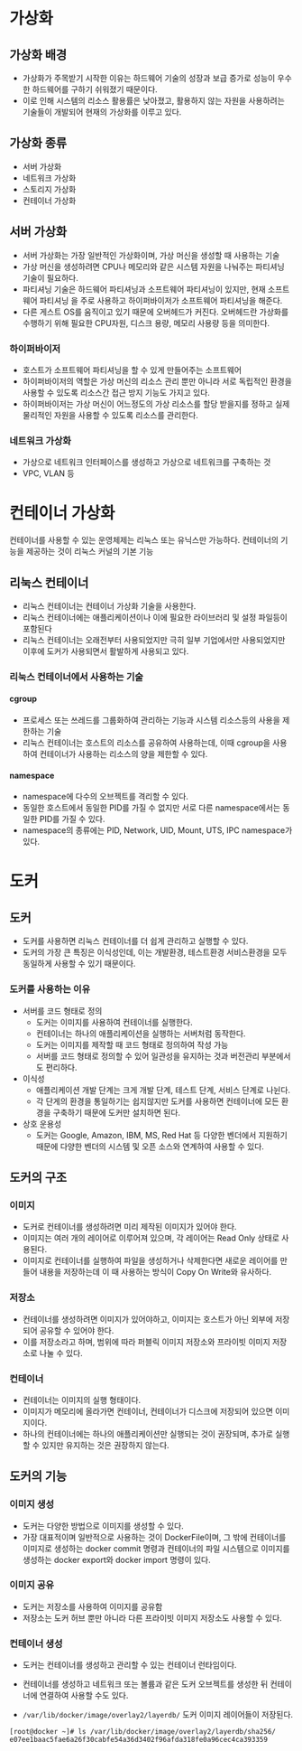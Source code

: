 # 가상화
## 가상화 배경
- 가상화가 주목받기 시작한 이유는 하드웨어 기술의 성장과 보급 증가로 성능이 우수한 하드웨어를 구하기 쉬워졌기 때문이다.
- 이로 인해 시스템의 리소스 활용률은 낮아졌고, 활용하지 않는 자원을 사용하려는 기술들이 개발되어 현재의 가상화를 이루고 있다.

## 가상화 종류
- 서버 가상화
- 네트워크 가상화
- 스토리지 가상화
- 컨테이너 가상화

## 서버 가상화
- 서버 가상화는 가장 일반적인 가상화이며, 가상 머신을 생성할 때 사용하는 기술
- 가상 머신을 생성하려면 CPU나 메모리와 같은 시스템 자원을 나눠주는 파티셔닝 기술이 필요하다.
- 파티셔닝 기술은 하드웨어 파티셔닝과 소프트웨어 파티셔닝이 있지만, 현재 소프트웨어 파티셔닝 을 주로 사용하고 하이퍼바이저가 소프트웨어 파티셔닝을 해준다. 
- 다른 게스트 OS를 움직이고 있기 때문에 오버헤드가 커진다. 오버헤드란 가상화를 수행하기 위해 필요한 CPU자원, 디스크 용량, 메모리 사용량 등을 의미한다.
 
### 하이퍼바이저
- 호스트가 소프트웨어 파티셔닝을 할 수 있게 만들어주는 소프트웨어
- 하이퍼바이저의 역할은 가상 머신의 리소스 관리 뿐만 아니라 서로 독립적인 환경을 사용할 수 있도록 리소스간 접근 방지 기능도 가지고 있다.
- 하이퍼바이저는 가상 머신이 어느정도의 가상 리소스를 할당 받을지를 정하고 실제 물리적인 자원을 사용할 수 있도록 리소스를 관리한다. 

### 네트워크 가상화
- 가상으로 네트워크 인터페이스를 생성하고 가상으로 네트워크를 구축하는 것 
- VPC, VLAN 등

# 컨테이너 가상화
컨테이너를 사용할 수 있는 운영체제는 리눅스 또는 유닉스만 가능하다. 컨테이너의 기능을 제공하는 것이 리눅스 커널의 기본 기능
## 리눅스 컨테이너
- 리눅스 컨테이너는 컨테이너 가상화 기술을 사용한다.
- 리눅스 컨테이너에는 애플리케이션이나 이에 필요한 라이브러리 및 설정 파일등이 포함된다
- 리눅스 컨테이너는 오래전부터 사용되었지만 극히 일부 기업에서만 사용되었지만 이후에 도커가 사용되면서 활발하게 사용되고 있다. 
### 리눅스 컨테이너에서 사용하는 기술
#### cgroup
- 프로세스 또는 쓰레드를 그룹화하여 관리하는 기능과 시스템 리소스등의 사용을 제한하는 기술
- 리눅스 컨테이너는 호스트의 리소스를 공유하여 사용하는데, 이때 cgroup을 사용하여 컨테이너가 사용하는 리소스의 양을 제한할 수 있다.
#### namespace
- namespace에 다수의 오브젝트를 격리할 수 있다.
- 동일한 호스트에서 동일한 PID를 가질 수 없지만 서로 다른 namespace에서는 동일한 PID를 가질 수 있다.
- namespace의 종류에는 PID, Network, UID, Mount, UTS, IPC namespace가 있다. 

# 도커
## 도커
- 도커를 사용하면 리눅스 컨테이너를 더 쉽게 관리하고 실행할 수 있다.
- 도커의 가장 큰 특징은 이식성인데, 이는 개발환경, 테스트환경 서비스환경을 모두 동일하게 사용할 수 있기 때문이다. 

### 도커를 사용하는 이유
- 서버를 코드 형태로 정의
	- 도커는 이미지를 사용하여 컨테이너를 실행한다.
	- 컨테이너는 하나의 애플리케이션을 실행하는 서버처럼 동작한다.
	- 도커는 이미지를 제작할 때 코드 형태로 정의하여 작성 가능
	- 서버를 코드 형태로 정의할 수 있어 일관성을 유지하는 것과 버전관리 부분에서도 편리하다.
- 이식성
	- 애플리케이션 개발 단계는 크게 개발 단계, 테스트 단계, 서비스 단계로 나뉜다.
	- 각 단게의 환경을 통일하기는 쉽지않지만 도커를 사용하면 컨테이너에 모든 환경을 구축하기 때문에 도커만 설치하면 된다.
- 상호 운용성
	- 도커는 Google, Amazon, IBM, MS, Red Hat 등 다양한 벤더에서 지원하기 때문에 다양한 벤더의 시스템 및 오픈 소스와 연계하여 사용할 수 있다.

## 도커의 구조
### 이미지
- 도커로 컨테이너를 생성하려면 미리 제작된 이미지가 있어야 한다.
- 이미지는 여러 개의 레이어로 이루어져 있으며, 각 레이어는 Read Only 상태로 사용된다.
- 이미지로 컨테이너를 실행하여 파일을 생성하거나 삭제한다면 새로운 레이어를 만들어 내용을 저장하는데 이 때 사용하는 방식이 Copy On Write와 유사하다.
### 저장소
- 컨테이너를 생성하려면 이미지가 있어야하고, 이미지는 호스트가 아닌 외부에 저장되어 공유할 수 있어야 한다.
- 이를 저장소라고 하며, 범위에 따라 퍼블릭 이미지 저장소와 프라이빗 이미지 저장소로 나눌 수 있다.
### 컨테이너
- 컨테이너는 이미지의 실행 형태이다.
- 이미지가 메모리에 올라가면 컨테이너, 컨테이너가 디스크에 저장되어 있으면 이미지이다.
- 하나의 컨테이너에는 하나의 애플리케이션만 실행되는 것이 권장되며, 추가로 실행할 수 있지만 유지하는 것은 권장하지 않는다.

## 도커의 기능
### 이미지 생성
- 도커는 다양한 방법으로 이미지를 생성할 수 있다.
- 가장 대표적이며 일반적으로 사용하는 것이 DockerFile이며, 그 밖에 컨테이너를 이미지로 생성하는 docker commit 명령과 컨테이너의 파일 시스템으로 이미지를 생성하는 docker export와 docker import 명령이 있다.
### 이미지 공유
- 도커는 저장소를 사용하여 이미지를 공유함
- 저장소는 도커 허브 뿐만 아니라 다른 프라이빗 이미지 저장소도 사용할 수 있다.
### 컨테이너 생성
- 도커는 컨테이너를 생성하고 관리할 수 있는 컨테이너 런타임이다.
- 컨테이너를 생성하고 네트워크 또는 볼륨과 같은 도커 오브젝트를 생성한 뒤 컨테이너에 연결하여 사용할 수도 있다.

- `/var/lib/docker/image/overlay2/layerdb/` 도커 이미지 레이어들이 저장된다. 

```
[root@docker ~]# ls /var/lib/docker/image/overlay2/layerdb/sha256/
e07ee1baac5fae6a26f30cabfe54a36d3402f96afda318fe0a96cec4ca393359

```